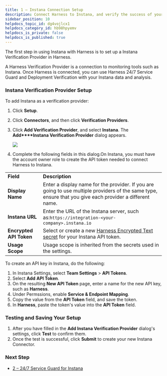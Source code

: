 ```yaml
---
title: 1 – Instana Connection Setup
description: Connect Harness to Instana, and verify the success of your deployments and live microservices.
sidebar_position: 10
helpdocs_topic_id: dg4vojlcx1
helpdocs_category_id: hb98hpyemv
helpdocs_is_private: false
helpdocs_is_published: true
---
```


The first step in using Instana with Harness is to set up a Instana Verification Provider in Harness.

A Harness Verification Provider is a connection to monitoring tools such as Instana. Once Harness is connected, you can use Harness 24/7 Service Guard and Deployment Verification with your Instana data and analysis.

### Instana Verification Provider Setup

To add Instana as a verification provider:

1. Click **Setup**.
2. Click **Connectors**, and then click **Verification Providers**.
3. Click **Add Verification Provider**, and select **Instana**. The **Add****Instana Verification Provider** dialog appears.  
   
   ![](./static/instana-connection-setup-00.png)

4. Complete the following fields in this dialog.On Instana, you must have the account owner role to create the API token needed to connect Harness to Instana.

|  |  |
| --- | --- |
| **Field** | **Description** |
| **Display Name** | Enter a display name for the provider. If you are going to use multiple providers of the same type, ensure that you give each provider a different name. |
| **Instana** **URL** | Enter the URL of the Instana server, such as:`https://integration-<your-company>.instana.io` |
| **Encrypted** **API Token** | Select or create a new [Harness Encrypted Text secret](../../../firstgen-platform/security/secrets-management/use-encrypted-text-secrets.md) for your Instana API token. |
| **Usage Scope** | Usage scope is inherited from the secrets used in the settings. |

To create an API key in Instana, do the following:
1. In Instana Settings, select **Team Settings** > **API Tokens**.
2. Select **Add** **API Token**.
3. On the resulting **New API Token** page, enter a name for the new API key, such as **Harness**.
4. Under Permssions, enable **Service & Endpoint Mapping**.
5. Copy the value from the **API Token** field, and save the token.
6. In **Harness**, paste the token's value into the **API Token** field.

### Testing and Saving Your Setup

1. After you have filled in the **Add Instana Verification Provider** dialog's settings, click **Test** to confirm them.
2. Once the test is successful, click **Submit** to create your new Instana Connector.

### Next Step

* [2 – 24/7 Service Guard for Instana](instana-service-guard.md)

